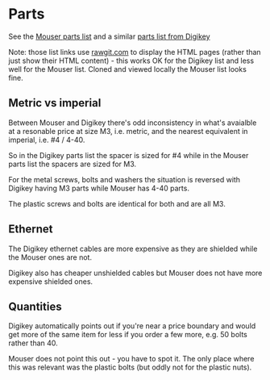 Parts
=====

See the [Mouser parts list](https://rawgit.com/george-hawkins/odroid-c2/master/parts/parts-mouser.htm) and a similar [parts list from Digikey](https://rawgit.com/george-hawkins/odroid-c2/master/parts/parts-digikey.htm)

Note: those list links use [rawgit.com](https://rawgit.com/) to display the HTML pages (rather than just show their HTML content) - this works OK for the Digikey list and less well for the Mouser list. Cloned and viewed locally the Mouser list looks fine.

Metric vs imperial
------------------

Between Mouser and Digikey there's odd inconsistency in what's avaialble at a resonable price at size M3, i.e. metric, and the nearest equivalent in imperial, i.e. #4 / 4-40.

So in the Digikey parts list the spacer is sized for #4 while in the Mouser parts list the spacers are sized for M3.

For the metal screws, bolts and washers the situation is reversed with Digikey having M3 parts while Mouser has 4-40 parts.

The plastic screws and bolts are identical for both and are all M3.

Ethernet
--------

The Digikey ethernet cables are more expensive as they are shielded while the Mouser ones are not.

Digikey also has cheaper unshielded cables but Mouser does not have more expensive shielded ones.

Quantities
----------

Digikey automatically points out if you're near a price boundary and would get more of the same item for less if you order a few more, e.g. 50 bolts rather than 40.

Mouser does not point this out - you have to spot it. The only place where this was relevant was the plastic bolts (but oddly not for the plastic nuts).
